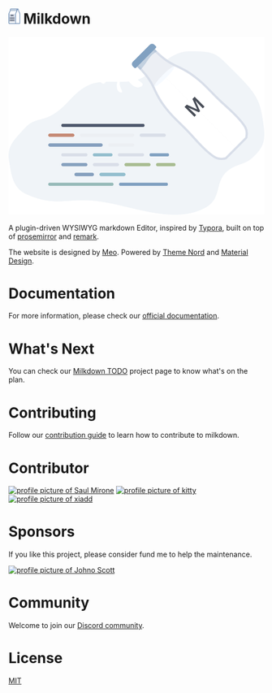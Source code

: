 # <img src="/gh-pages/public/milkdown-mini.svg" height="30px" /> Milkdown

<div align="center">
    <img src="/gh-pages/public/milkdown-homepage.svg" />
</div>

A plugin-driven WYSIWYG markdown Editor, inspired by [Typora](https://typora.io/), built on top of [prosemirror](https://prosemirror.net/) and [remark](https://github.com/remarkjs/remark).

The website is designed by [Meo](https://github.com/Saul-Meo). Powered by [Theme Nord](https://www.nordtheme.com/) and [Material Design](https://material.io/design).

# Documentation

For more information, please check our [official documentation](https://saul-mirone.github.io/milkdown/).

# What's Next

You can check our [Milkdown TODO](https://github.com/Saul-Mirone/milkdown/projects/1) project page to know what's on the plan.

# Contributing

Follow our [contribution guide](https://github.com/Saul-Mirone/milkdown/blob/main/CONTRIBUTING.md) to learn how to contribute to milkdown.

# Contributor

<a title="Saul-Mirone" href="https://github.com/Saul-Mirone"><img src="https://avatars.githubusercontent.com/u/10047788?v=4" width="100" alt="profile picture of Saul Mirone"></a>
<a title="Meo" href="https://github.com/Saul-Meo"><img src="https://avatars.githubusercontent.com/u/14139395?v=4" width="100" alt="profile picture of kitty"></a>
<a title="xia" href="https://github.com/xiadd"><img src="https://avatars.githubusercontent.com/u/8351437?v=4" width="100" alt="profile picture of xiadd"></a>

# Sponsors

If you like this project, please consider fund me to help the maintenance.

<a title="Johno Scott" href="https://github.com/johnoscott"><img src="https://avatars.githubusercontent.com/u/291958?v=4" width="100" alt="profile picture of Johno Scott"></a>

# Community

Welcome to join our [Discord community](https://discord.gg/BgepcQNu).

# License

[MIT](/LICENSE)
